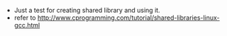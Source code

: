 * Just a test for creating shared library and using it.  
* refer to http://www.cprogramming.com/tutorial/shared-libraries-linux-gcc.html 
